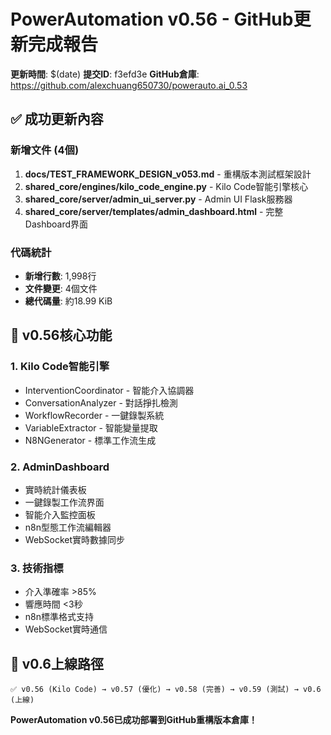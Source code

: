 # PowerAutomation v0.56 - GitHub更新完成報告

**更新時間**: $(date)
**提交ID**: f3efd3e
**GitHub倉庫**: https://github.com/alexchuang650730/powerauto.ai_0.53

## ✅ **成功更新內容**

### **新增文件 (4個)**
1. **docs/TEST_FRAMEWORK_DESIGN_v053.md** - 重構版本測試框架設計
2. **shared_core/engines/kilo_code_engine.py** - Kilo Code智能引擎核心
3. **shared_core/server/admin_ui_server.py** - Admin UI Flask服務器
4. **shared_core/server/templates/admin_dashboard.html** - 完整Dashboard界面

### **代碼統計**
- **新增行數**: 1,998行
- **文件變更**: 4個文件
- **總代碼量**: 約18.99 KiB

## 🎯 **v0.56核心功能**

### **1. Kilo Code智能引擎**
- InterventionCoordinator - 智能介入協調器
- ConversationAnalyzer - 對話掙扎檢測
- WorkflowRecorder - 一鍵錄製系統
- VariableExtractor - 智能變量提取
- N8NGenerator - 標準工作流生成

### **2. AdminDashboard**
- 實時統計儀表板
- 一鍵錄製工作流界面
- 智能介入監控面板
- n8n型態工作流編輯器
- WebSocket實時數據同步

### **3. 技術指標**
- 介入準確率 >85%
- 響應時間 <3秒
- n8n標準格式支持
- WebSocket實時通信

## 🚀 **v0.6上線路徑**

```
✅ v0.56 (Kilo Code) → v0.57 (優化) → v0.58 (完善) → v0.59 (測試) → v0.6 (上線)
```

**PowerAutomation v0.56已成功部署到GitHub重構版本倉庫！**

